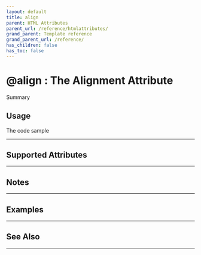```yaml
---
layout: default
title: align
parent: HTML Attributes
parent_url: /reference/htmlattributes/
grand_parent: Template reference
grand_parent_url: /reference/
has_children: false
has_toc: false
---
```


# @align : The Alignment Attribute

Summary

## Usage

 The code sample

---

## Supported Attributes


---

## Notes


---

## Examples


---


## See Also


---

